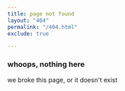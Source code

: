 ```yaml
---
title: page not found
layout: "404"
permalink: "/404.html"
exclude: true

---
```

### whoops, nothing here

we broke this page, or it doesn't exist